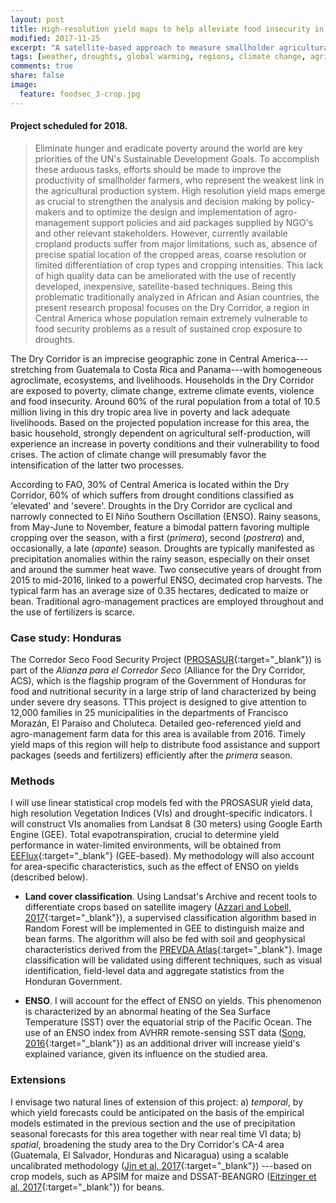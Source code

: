 ```yaml
---
layout: post
title: High-resolution yield maps to help alleviate food insecurity in the Central American Dry Corridor
modified: 2017-11-25
excerpt: "A satellite-based approach to measure smallholder agricultural productivity in drought-exposed areas in Honduras"
tags: [weather, droughts, global warming, regions, climate change, agriculture, crop, yields, adaptation, remote sensing, satellite, Smallholder agriculture, High-resolution, SCYM, Land cover, Google Earth Engine, Random Forest]
comments: true
share: false
image:
  feature: foodsec_3-crop.jpg
---
```


#### Project scheduled for 2018.

>Eliminate hunger and eradicate poverty around the world are key priorities of the UN's Sustainable Development Goals. To accomplish these arduous tasks, efforts should be made to improve the productivity of smallholder farmers, who represent the weakest link in the agricultural production system. High resolution yield maps emerge as crucial to strengthen the analysis and decision making by policy-makers and to optimize the design and implementation of agro-management support policies and aid packages supplied by NGO's and other relevant stakeholders. However, currently available cropland products suffer from major limitations, such as, absence of precise spatial location of the cropped areas, coarse resolution or limited differentiation of crop types and cropping intensities. This lack of high quality data can be ameliorated with the use of recently developed, inexpensive, satellite-based techniques. Being this problematic traditionally analyzed in African and Asian countries, the present research proposal focuses on the Dry Corridor, a region in Central America whose population remain extremely vulnerable to food security problems as a result of sustained crop exposure to droughts.

The Dry Corridor is an imprecise geographic zone in Central America---stretching from Guatemala to Costa Rica and Panama---with homogeneous agroclimate, ecosystems, and livelihoods. Households in the Dry Corridor are exposed to poverty, climate change, extreme climate events, violence and food insecurity. Around 60\% of the rural population from a total of 10.5 million living in this dry tropic area live in poverty and lack adequate livelihoods. Based on the projected population increase for this area, the basic household, strongly dependent on agricultural self-production, will experience an increase in poverty conditions and their vulnerability to food crises. The action of climate change will presumably favor the intensification of the latter two processes.

According to FAO, 30% of Central America is located within the Dry Corridor, 60% of which suffers from drought conditions classified as 'elevated' and 'severe'. Droughts in the Dry Corridor are cyclical and narrowly connected to El Niño Southern Oscillation (ENSO). Rainy seasons, from May-June to November, feature a bimodal pattern favoring multiple cropping over the season, with a first (*primera*), second (*postrera*) and, occasionally, a late (*apante*) season. Droughts are typically manifested as precipitation anomalies within the rainy season, especially on their onset and around the summer heat wave. Two consecutive years of drought from 2015 to mid-2016, linked to a powerful ENSO, decimated crop harvests. The typical farm has an average size of 0.35 hectares, dedicated to maize or bean. Traditional agro-management practices are employed throughout and the use of fertilizers is scarce.

### Case study: Honduras
The Corredor Seco Food Security Project ([PROSASUR](http://www.mcahonduras.hn/acs-prosasur/){:target="_blank"}) is part of the *Alianza para el Corredor Seco* (Alliance for the Dry Corridor, ACS), which is the flagship program of the Government of Honduras for food and nutritional security in a large strip of land characterized by being under severe dry seasons. TThis project is designed to give attention to 12,000 families in 25 municipalities in the departments of Francisco Morazán, El Paraíso and Choluteca. Detailed geo-referenced yield and agro-management farm data for this area is available from 2016. Timely yield maps of this region will help to distribute food assistance and support packages (seeds and fertilizers) efficiently after the *primera* season.

### Methods
I will use linear statistical crop models fed with the PROSASUR yield data, high resolution Vegetation Indices (VIs) and drought-specific indicators. I will construct VIs anomalies from Landsat 8 (30 meters) using Google Earth Engine (GEE). Total evapotranspiration, crucial to determine yield performance in water-limited environments, will be obtained from [EEFlux](https://eeflux-level1.appspot.com/){:target="_blank"} (GEE-based). My methodology will also account for area-specific characteristics, such as the effect of ENSO on yields (described below).

- **Land cover classification**. Using Landsat's Archive and recent tools to differentiate crops based on satellite imagery ([Azzari and Lobell, 2017](http://www.sciencedirect.com/science/article/pii/S0034425717302237){:target="_blank"}), a supervised classification algorithm based in Random Forest will be implemented in GEE to distinguish maize and bean farms. The algorithm will also be fed with soil and geophysical characteristics derived from the [PREVDA Atlas](http://www.sica.int/prevda/){:target="_blank"}. Image classification will be validated using different techniques, such as visual identification, field-level data and aggregate statistics from the Honduran Government.

- **ENSO**. I will account for the effect of ENSO on yields. This phenomenon is characterized by an abnormal heating of the Sea Surface Temperature (SST) over the equatorial strip of the Pacific Ocean. The use of an ENSO index from AVHRR remote-sensing SST data ([Song, 2016](http://www.tandfonline.com/doi/full/10.1080/01431161.2015.1125553){:target="_blank"}) as an additional driver will increase yield's explained variance, given its influence on the studied area.

### Extensions
I envisage two natural lines of extension of this project: a) *temporal*, by which yield forecasts could be anticipated on the basis of the empirical models estimated in the previous section and the use of precipitation seasonal forecasts for this area together with near real time VI data; b) *spatial*,  broadening the study area to the Dry Corridor's CA-4 area (Guatemala, El Salvador, Honduras and Nicaragua) using a scalable uncalibrated methodology ([Jin et al, 2017](http://www.mdpi.com/2072-4292/9/9/931){:target="_blank"}) ---based on crop models, such as APSIM for maize and DSSAT-BEANGRO ([Eitzinger et al, 2017](https://link.springer.com/article/10.1007/s11027-015-9696-2){:target="_blank"}) for beans.
